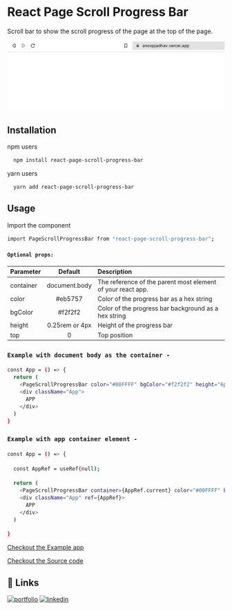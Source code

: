 # React Page Scroll Progress Bar

Scroll bar to show the scroll progress of the page at the top of the page.

<p>
  <img src='https://github.com/anoop-jadhav-ui/react-page-scroll-progress-bar/blob/44f9702e119c2b3ef5220f3f7e33a119e3c76152/src/assets/pageScroll.gif' alt='page-Scroll'/>
</p>

## Installation

npm users

```bash
  npm install react-page-scroll-progress-bar
```

yarn users

```bash
  yarn add react-page-scroll-progress-bar
```

## Usage

Import the component

```bash
import PageScrollProgressBar from "react-page-scroll-progress-bar";
```

#### `Optional props:`

| Parameter |    Default     | Description                                                         |
|:----------|:--------------:|:--------------------------------------------------------------------|
| container | document.body  | The reference of the parent most element of your react app.         |
| color     |    #eb5757     | Color of the progress bar as a hex string                           
| bgColor   |    #f2f2f2     | Color of the progress bar background as a hex string                
| height    | 0.25rem or 4px | Height of the progress bar                                          
| top       |       0        | Top position                                                        

### `Example with document body as the container -`

```bash
const App = () => {
  return (
    <PageScrollProgressBar color="#00FFFF" bgColor="#f2f2f2" height="6px" />
    <div className="App">
      APP
    </div>
  )
}
```

### `Example with app container element -`

```bash
const App = () => {

  const AppRef = useRef(null); 

  return (
    <PageScrollProgressBar container={AppRef.current} color="#00FFFF" bgColor="#f2f2f2" height="6px" />
    <div className="App" ref={AppRef}>
      APP
    </div>
  )

}
```



[Checkout the Example app](https://react-qmmsys.stackblitz.io)

[Checkout the Source code](https://github.com/anoop-jadhav-ui/react-page-scroll-progress-bar)

## 🔗 Links
[![portfolio](https://img.shields.io/badge/my_portfolio-000?style=for-the-badge&logo=ko-fi&logoColor=white)](https://anoopjadhav.vercel.app/)
[![linkedin](https://img.shields.io/badge/linkedin-0A66C2?style=for-the-badge&logo=linkedin&logoColor=white)](https://www.linkedin.com/in/anoopjadhav/)
